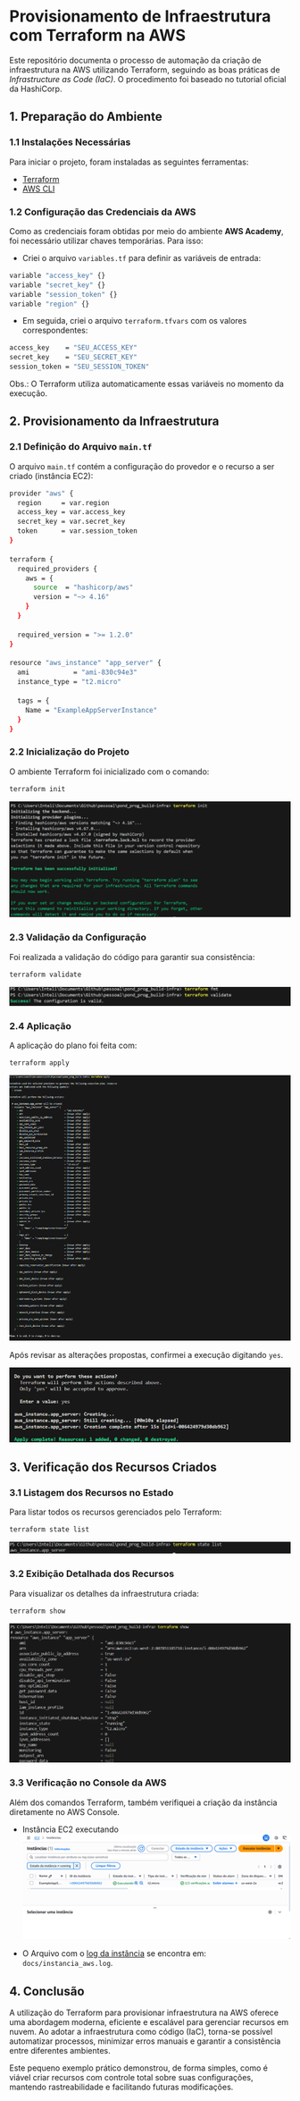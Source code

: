 # **Provisionamento de Infraestrutura com Terraform na AWS**
Este repositório documenta o processo de automação da criação de infraestrutura na AWS utilizando Terraform, seguindo as boas práticas de *Infrastructure as Code (IaC)*. O procedimento foi baseado no tutorial oficial da HashiCorp.

## **1. Preparação do Ambiente**

### **1.1 Instalações Necessárias**

Para iniciar o projeto, foram instaladas as seguintes ferramentas:

- [Terraform](https://developer.hashicorp.com/terraform/tutorials/aws-get-started/install-cli)  
- [AWS CLI](https://docs.aws.amazon.com/cli/latest/userguide/getting-started-install.html)

### **1.2 Configuração das Credenciais da AWS**

Como as credenciais foram obtidas por meio do ambiente **AWS Academy**, foi necessário utilizar chaves temporárias. Para isso:

- Criei o arquivo `variables.tf` para definir as variáveis de entrada:

```bash
variable "access_key" {}
variable "secret_key" {}
variable "session_token" {}
variable "region" {}
```

- Em seguida, criei o arquivo `terraform.tfvars` com os valores correspondentes:

```bash
access_key    = "SEU_ACCESS_KEY"
secret_key    = "SEU_SECRET_KEY"
session_token = "SEU_SESSION_TOKEN"
```

Obs.: O Terraform utiliza automaticamente essas variáveis no momento da execução.

## **2. Provisionamento da Infraestrutura**

### **2.1 Definição do Arquivo `main.tf`**

O arquivo `main.tf` contém a configuração do provedor e o recurso a ser criado (instância EC2):

```bash
provider "aws" {
  region     = var.region
  access_key = var.access_key
  secret_key = var.secret_key
  token      = var.session_token
}

terraform {
  required_providers {
    aws = {
      source  = "hashicorp/aws"
      version = "~> 4.16"
    }
  }

  required_version = ">= 1.2.0"
}

resource "aws_instance" "app_server" {
  ami           = "ami-830c94e3"
  instance_type = "t2.micro"

  tags = {
    Name = "ExampleAppServerInstance"
  }
}
```

### **2.2 Inicialização do Projeto**

O ambiente Terraform foi inicializado com o comando:

```bash
terraform init
```
![Terraform Init](imagens/terraform_init.png)

### **2.3 Validação da Configuração**

Foi realizada a validação do código para garantir sua consistência:

```bash
terraform validate
```
![Terraform Validate](imagens/terraform_validate.png)

### **2.4 Aplicação**
A aplicação do plano foi feita com:

```bash
terraform apply
```
![Terraform Apply](imagens/terraform_apply.png)

Após revisar as alterações propostas, confirmei a execução digitando `yes`.

![Terraform Apply](imagens/terraform_apply2.png)

## **3. Verificação dos Recursos Criados**

### **3.1 Listagem dos Recursos no Estado**

Para listar todos os recursos gerenciados pelo Terraform:

```bash
terraform state list
```
![Terraform Apply](imagens/terraform_state.png)

### **3.2 Exibição Detalhada dos Recursos**

Para visualizar os detalhes da infraestrutura criada:

```bash
terraform show
```
![Terraform Show](imagens/terraform_show.png)

### **3.3 Verificação no Console da AWS**
Além dos comandos Terraform, também verifiquei a criação da instância diretamente no AWS Console.

- Instância EC2 executando
![Instância AWS](imagens/instancia_aws.png)

- O Arquivo com o [log da instância](docs/instancia_aws.log) se encontra em: `docs/instancia_aws.log`.

## 4. Conclusão
A utilização do Terraform para provisionar infraestrutura na AWS oferece uma abordagem moderna, eficiente e escalável para gerenciar recursos em nuvem. Ao adotar a infraestrutura como código (IaC), torna-se possível automatizar processos, minimizar erros manuais e garantir a consistência entre diferentes ambientes.

Este pequeno exemplo prático demonstrou, de forma simples, como é viável criar recursos com controle total sobre suas configurações, mantendo rastreabilidade e facilitando futuras modificações.